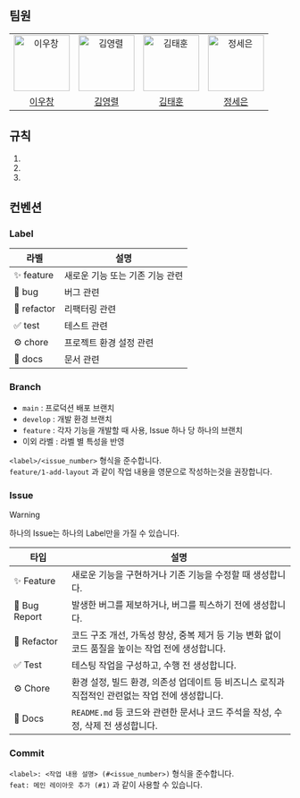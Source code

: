 ## 팀원
<table>
  <tbody>
    <tr>
      <td align="center">
        <a href="https://github.com/changi1122"><img src="https://avatars.githubusercontent.com/u/35856754?v=4" width="100px;" alt="이우창"/><br /></a>
      </td>
      <td align="center">
        <a href="https://github.com/EndlessMilkyway"><img src="https://avatars.githubusercontent.com/u/26517746?v=4" width="100px;" alt="김영렬"/><br /></a>
      </td>
      <td align="center">
        <a href="https://github.com/Altair5869"><img src="https://avatars.githubusercontent.com/u/103111315?v=4" width="100px;" alt="김태훈"/><br /></a>
      </td>
      <td align="center">
        <a href="https://github.com/SeeunJung"><img src="https://avatars.githubusercontent.com/u/141086226?v=4" width="100px;" alt="정세은"/><br /></a>
      </td>
    </tr>
    <tr>
      <td align="center"><a href="https://github.com/Ogu1208">이우창</a></td>
      <td align="center"><a href="https://github.com/EndlessMilkyway">김영렬</a></td>
      <td align="center"><a href="https://github.com/karlislepark">김태훈</a></td>
      <td align="center"><a href="https://github.com/SeeunJung">정세은</a></td>
    </tr>
  </tbody>
</table>

## 규칙
1. 
2. 
3. 

## 컨벤션
### Label
| 라벨 | 설명 |
| --- | --- |
| ✨ feature | 새로운 기능 또는 기존 기능 관련 |
| 🐞 bug | 버그 관련 |
| 🪏 refactor | 리팩터링 관련 |
| ✅ test | 테스트 관련 |
| ⚙️ chore | 프로젝트 환경 설정 관련 |
| 📝 docs | 문서 관련 |

### Branch
- `main` : 프로덕션 배포 브랜치
- `develop` : 개발 환경 브랜치
- `feature` : 각자 기능을 개발할 때 사용, Issue 하나 당 하나의 브랜치
- 이외 라벨 : 라벨 별 특성을 반영

`<label>/<issue_number>` 형식을 준수합니다.  
`feature/1-add-layout` 과 같이 작업 내용을 영문으로 작성하는것을 권장합니다.

### Issue
> [!WARNING]
> 하나의 Issue는 하나의 Label만을 가질 수 있습니다.  

| 타입 | 설명 |
| --- | --- |
| ✨ Feature | 새로운 기능을 구현하거나 기존 기능을 수정할 때 생성합니다. |
| 🐞 Bug Report | 발생한 버그를 제보하거나, 버그를 픽스하기 전에 생성합니다. |
| 🪏 Refactor | 코드 구조 개선, 가독성 향상, 중복 제거 등 기능 변화 없이 코드 품질을 높이는 작업 전에 생성합니다. |
| ✅ Test | 테스팅 작업을 구성하고, 수행 전 생성합니다. |
| ⚙️ Chore | 환경 설정, 빌드 환경, 의존성 업데이트 등 비즈니스 로직과 직접적인 관련없는 작업 전에 생성합니다. |
| 📝 Docs | `README.md` 등 코드와 관련한 문서나 코드 주석을 작성, 수정, 삭제 전 생성합니다. |

### Commit
`<label>: <작업 내용 설명> (#<issue_number>)` 형식을 준수합니다.  
`feat: 메인 레이아웃 추가 (#1)` 과 같이 사용할 수 있습니다.
